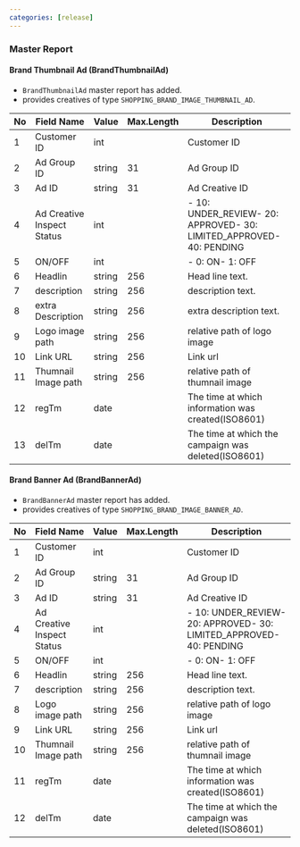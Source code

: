 ```yaml
---
categories: [release]
---
```


### Master Report

#### Brand Thumbnail Ad (BrandThumbnailAd)

   * `BrandThumbnailAd` master report has added.
   * provides creatives of type `SHOPPING_BRAND_IMAGE_THUMBNAIL_AD`.

No | Field Name | Value | Max.Length | Description
-- | -- | -- | -- | --
1 | Customer ID | int |  | Customer ID
2 | Ad Group ID | string | 31 | Ad Group ID
3 | Ad ID | string | 31 | Ad Creative ID
4 | Ad Creative Inspect Status | int | | - 10: UNDER_REVIEW- 20: APPROVED- 30: LIMITED_APPROVED- 40: PENDING
5 | ON/OFF | int |  | - 0: ON- 1: OFF
6 | Headlin | string | 256 | Head line text.
7 | description | string | 256 | description text.
8 | extra Description | string | 256 | extra description text.
9 | Logo image path | string | 256 | relative path of logo image
10 | Link URL | string | 256 | Link url 
11 | Thumnail Image path | string | 256 | relative path of thumnail image
12 | regTm | date |  | The time at which information was created(ISO8601)
13 | delTm | date |  | The time at which the campaign was deleted(ISO8601)

#### Brand Banner Ad (BrandBannerAd)

   * `BrandBannerAd` master report has added.
   * provides creatives of type `SHOPPING_BRAND_IMAGE_BANNER_AD`.

No | Field Name | Value | Max.Length | Description
-- | -- | -- | -- | --
1 | Customer ID | int |  | Customer ID
2 | Ad Group ID | string | 31 | Ad Group ID
3 | Ad ID | string | 31 | Ad Creative ID
4 | Ad Creative Inspect Status | int |  | - 10: UNDER_REVIEW- 20: APPROVED- 30: LIMITED_APPROVED- 40: PENDING
5 | ON/OFF | int |  | - 0: ON- 1: OFF
6 | Headlin | string | 256 | Head line text.
7 | description | string | 256 | description text.
8 | Logo image path | string | 256 | relative path of logo image
9 | Link URL | string | 256 | Link url 
10 | Thumnail Image path | string | 256 | relative path of thumnail image
11 | regTm | date |  | The time at which information was created(ISO8601)
12 | delTm | date |  | The time at which the campaign was deleted(ISO8601)
